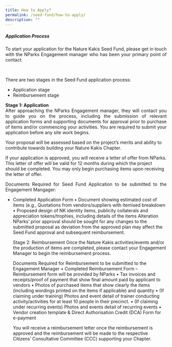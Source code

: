 ```yaml
---
title: How to Apply?
permalink: /seed-fund/how-to-apply/
description: ""
---
```

<section>
	<h5>Application Process</h5>
<p align="justify">To start your application for the Nature Kakis Seed Fund, please get in touch with the NParks Engagement manager who has been your primary point of contact.</p><br>

<p align="justify">There are two stages in the Seed Fund application process:
</p>
	<ul style="“list-style-type:disc”">
	<li>Application stage</li>
		<li>Reimbursement stage</li>
		<p></p></ul>

<p align="justify"><b>Stage 1: Application</b><br>
After approaching the NParks Engagement manager, they will contact you to guide you on the process, including the submission of relevant application forms and supporting documents for approval prior to purchase of items and/or commencing your activities. You are required to submit your application before any site work begins.<br> 

Your proposal will be assessed based on the project’s merits and ability to contribute towards building your Nature Kakis Chapter.<br>

If your application is approved, you will receive a letter of offer from NParks. This letter of offer will be valid for 12 months during which the project should be completed. You may only begin purchasing items upon receiving the letter of offer.<br> 
</p></section>
	
<p align="justify">Documents Required for Seed Fund Application to be submitted to the Engagement Mangager:<br>
	</p><ul style="“list-style-type:disc”">
	<li>Completed Application Form
•	Document showing estimated cost of items (e.g., Quotations from vendors/suppliers with itemised breakdown
•	Proposed design of NK identity items, publicity collaterals and appreciation tokens/trophies, including details of the items
Alteration
NParks’ prior approval should be sought for any changes to the submitted proposal as deviation from the approved plan may affect the Seed Fund approval and subsequent reimbursement.

Stage 2: Reimbursement
Once the Nature Kakis activities/events and/or the production of items are completed, please contact your Engagement Manager to begin the reimbursement process. 

Documents Required for Reimbursement to be submitted to the Engagement Manager
•	Completed Reimbursement Form – Reimbursement form will be provided by NParks
•	Tax invoices and receipts/proof of payment that show final amount paid by applicant to vendors
•	Photos of purchased items that show clearly the items (including wordings printed on the items if applicable) and quantity
•	(If claiming under training) Photos and event detail of trainer conducting activity/activities for at least 10 people in their precinct.
•	(If claiming under recurring events) Photos and events detail of recurring events
•	Vendor creation template &amp; Direct Authorisation Credit (DCA) Form for e-payment

You will receive a reimbursement letter once the reimbursement is approved and the reimbursement will be made to the respective Citizens’ Consultative Committee (CCC) supporting your Chapter.
<p></p></li></ul>